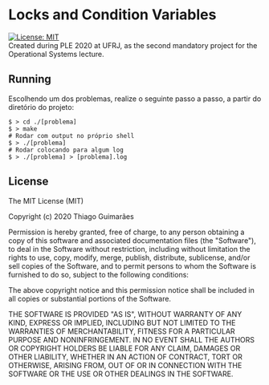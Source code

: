 # Locks and Condition Variables
[![License: MIT](https://img.shields.io/badge/License-MIT-yellow.svg)](https://opensource.org/licenses/MIT)\
Created during PLE 2020 at UFRJ, as the second mandatory project for the Operational Systems lecture.

## Running
Escolhendo um dos problemas, realize o seguinte passo a passo, a partir do diretório do projeto:
```shell
$ > cd ./[problema]
$ > make
# Rodar com output no próprio shell
$ > ./[problema]
# Rodar colocando para algum log
$ > ./[problema] > [problema].log 
```

## License

The MIT License (MIT)

Copyright (c) 2020 Thiago Guimarães

Permission is hereby granted, free of charge, to any person obtaining a copy of this software and associated documentation files (the "Software"), to deal in the Software without restriction, including without limitation the rights to use, copy, modify, merge, publish, distribute, sublicense, and/or sell copies of the Software, and to permit persons to whom the Software is furnished to do so, subject to the following conditions:

The above copyright notice and this permission notice shall be included in all copies or substantial portions of the Software.

THE SOFTWARE IS PROVIDED "AS IS", WITHOUT WARRANTY OF ANY KIND, EXPRESS OR IMPLIED, INCLUDING BUT NOT LIMITED TO THE WARRANTIES OF MERCHANTABILITY, FITNESS FOR A PARTICULAR PURPOSE AND NONINFRINGEMENT. IN NO EVENT SHALL THE AUTHORS OR COPYRIGHT HOLDERS BE LIABLE FOR ANY CLAIM, DAMAGES OR OTHER LIABILITY, WHETHER IN AN ACTION OF CONTRACT, TORT OR OTHERWISE, ARISING FROM, OUT OF OR IN CONNECTION WITH THE SOFTWARE OR THE USE OR OTHER DEALINGS IN THE SOFTWARE.
